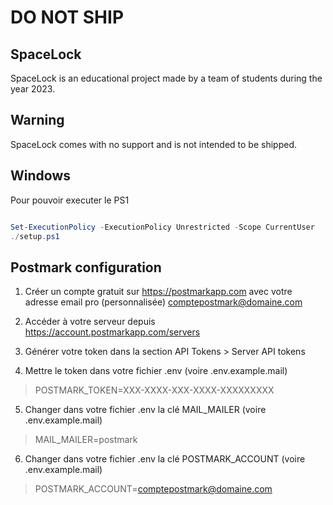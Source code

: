 # DO NOT SHIP

## SpaceLock
SpaceLock is an educational project made by a team of students during the year 2023.

## Warning

SpaceLock comes with no support and is not intended to be shipped.

## Windows
Pour pouvoir executer le PS1

```powershell

Set-ExecutionPolicy -ExecutionPolicy Unrestricted -Scope CurrentUser
./setup.ps1

```

## Postmark configuration
1. Créer un compte gratuit sur https://postmarkapp.com avec votre adresse email pro (personnalisée) comptepostmark@domaine.com

2. Accéder à votre serveur depuis https://account.postmarkapp.com/servers

3. Générer votre token dans la section API Tokens > Server API tokens

4. Mettre le token dans votre fichier .env (voire .env.example.mail)
>POSTMARK_TOKEN=XXX-XXXX-XXX-XXXX-XXXXXXXXX

5. Changer dans votre fichier .env la clé MAIL_MAILER (voire .env.example.mail)
>MAIL_MAILER=postmark

6. Changer dans votre fichier .env la clé POSTMARK_ACCOUNT (voire .env.example.mail)
>POSTMARK_ACCOUNT=comptepostmark@domaine.com